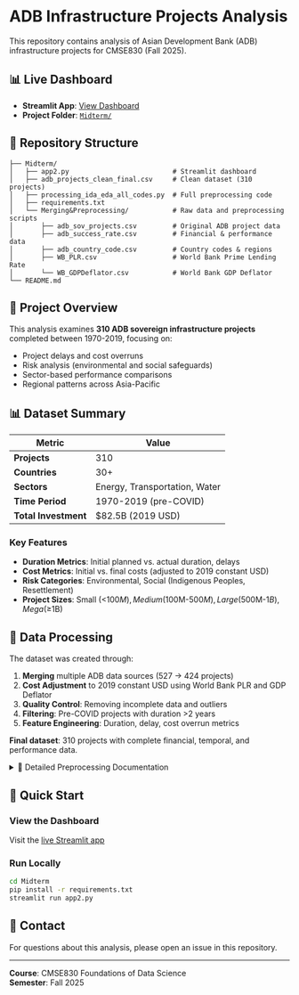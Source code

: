 # ADB Infrastructure Projects Analysis

This repository contains analysis of Asian Development Bank (ADB) infrastructure projects for CMSE830 (Fall 2025).

## 📊 Live Dashboard

- **Streamlit App**: [View Dashboard](https://cmse830fds-midterm-adbprojects.streamlit.app/)
- **Project Folder**: [`Midterm/`](./Midterm)

## 📂 Repository Structure
```
├── Midterm/
│   ├── app2.py                          # Streamlit dashboard
│   ├── adb_projects_clean_final.csv     # Clean dataset (310 projects)
│   ├── processing_ida_eda_all_codes.py  # Full preprocessing code
│   ├── requirements.txt
│   └── Merging&Preprocessing/           # Raw data and preprocessing scripts
│       ├── adb_sov_projects.csv         # Original ADB project data
│       ├── adb_success_rate.csv         # Financial & performance data
│       ├── adb_country_code.csv         # Country codes & regions
│       ├── WB_PLR.csv                   # World Bank Prime Lending Rate
│       └── WB_GDPDeflator.csv           # World Bank GDP Deflator
└── README.md
```

## 🎯 Project Overview

This analysis examines **310 ADB sovereign infrastructure projects** completed between 1970-2019, focusing on:
- Project delays and cost overruns
- Risk analysis (environmental and social safeguards)
- Sector-based performance comparisons
- Regional patterns across Asia-Pacific

## 📊 Dataset Summary

| Metric | Value |
|--------|-------|
| **Projects** | 310 |
| **Countries** | 30+ |
| **Sectors** | Energy, Transportation, Water |
| **Time Period** | 1970-2019 (pre-COVID) |
| **Total Investment** | $82.5B (2019 USD) |

### Key Features
- **Duration Metrics**: Initial planned vs. actual duration, delays
- **Cost Metrics**: Initial vs. final costs (adjusted to 2019 constant USD)
- **Risk Categories**: Environmental, Social (Indigenous Peoples, Resettlement)
- **Project Sizes**: Small (<$100M), Medium ($100M-$500M), Large ($500M-$1B), Mega (≥$1B)

## 🔧 Data Processing

The dataset was created through:
1. **Merging** multiple ADB data sources (527 → 424 projects)
2. **Cost Adjustment** to 2019 constant USD using World Bank PLR and GDP Deflator
3. **Quality Control**: Removing incomplete data and outliers
4. **Filtering**: Pre-COVID projects with duration >2 years
5. **Feature Engineering**: Duration, delay, cost overrun metrics

**Final dataset**: 310 projects with complete financial, temporal, and performance data.

<details>
<summary>📖 Detailed Preprocessing Documentation</summary>

### Data Sources
1. **ADB Projects** (527 records): Project metadata, sectors, safeguards
2. **ADB Financial** (1,019 records): Costs, dates, performance ratings
3. **Country Codes** (225 entries): Regional classifications
4. **World Bank PLR**: Prime Lending Rate (1960-2024)
5. **World Bank GDP Deflator**: Price level changes (1960-2024)

### Preprocessing Steps

#### 1. Data Merging
- Matched 424/527 projects using multiple strategies:
  - Exact project ID matching (386 projects)
  - ID + name matching (2 projects)
  - Fuzzy matching at 80% similarity (11 projects)
  - Lower threshold fuzzy matching at 75% (3-4 projects)
- Dropped 109 unmatched projects (missing financial data)

#### 2. Feature Engineering
```python
# Duration metrics (years)
duration_initial = (closingdate_initial - approvaldate) / 365.25
duration_final = (closingdate_final - approvaldate) / 365.25
delay = duration_final - duration_initial

# Cost metrics
cost_overrun = totalcost_final - totalcost_initial
```

#### 3. Cost Adjustment to 2019 Constant USD
Two-step process:
```python
# Step 1: PLR adjustment (borrowing costs)
cost_adj1 = cost / PLR(year, country)

# Step 2: GDP deflator adjustment (inflation)
cost_adj2 = cost_adj1 × (GDP_2019 / GDP_year)
```

#### 4. Quality Control
- Fixed 3 projects with negative durations (data entry errors)
- Manually filled 31 missing cost values from completion reports
- Removed outliers using z-score analysis (threshold: |z| > 3)

#### 5. Filtering
- Pre-COVID only (closed ≤ 2019): 341 projects
- Duration > 2 years: 338 projects
- Complete economic indicators: 320 projects
- After outlier removal: **310 final projects**

### Data Quality
✅ Complete financial data (initial & final costs)  
✅ All costs in 2019 constant USD  
✅ No missing values in key variables  
✅ Pre-COVID timeline (excludes pandemic effects)  
✅ Substantial projects only (>2 years duration)

</details>

## 🚀 Quick Start

### View the Dashboard
Visit the [live Streamlit app](https://cmse830fds-midterm-adbprojects.streamlit.app/)

### Run Locally
```bash
cd Midterm
pip install -r requirements.txt
streamlit run app2.py
```

## 📧 Contact

For questions about this analysis, please open an issue in this repository.

---

**Course**: CMSE830 Foundations of Data Science  
**Semester**: Fall 2025
